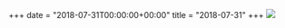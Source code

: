 +++
date = "2018-07-31T00:00:00+00:00"
title = "2018-07-31"
+++
<img class="img-fluid" src="/2018-07-31.jpg" />
